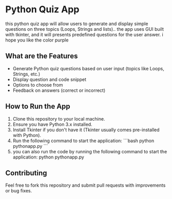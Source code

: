 # Python Quiz App

this python quiz app will allow users to generate and display simple questions on three topics (Loops, Strings and lists)..
the app uses GUI built with tkinter, and it will presents predefined questions for the user answer. 
i hope you like the color purple 


## What are the Features
- Generate Python quiz questions based on user input (topics like Loops, Strings, etc.)
- Display question and code snippet
- Options to choose from
- Feedback on answers (correct or incorrect)

## How to Run the App
1. Clone this repository to your local machine.
2. Ensure you have Python 3.x installed.
3. Install Tkinter if you don't have it (Tkinter usually comes pre-installed with Python).
4. Run the following command to start the application:
   \`\`\`bash
   python pythonapp.py
   \`\`\`
5. you can also run the code by running the following command to start the application:
     python pythonapp.py

## Contributing
Feel free to fork this repository and submit pull requests with improvements or bug fixes.

